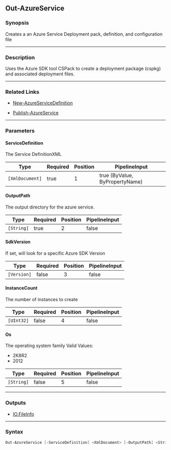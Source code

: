 Out-AzureService
----------------

### Synopsis
Creates a an Azure Service Deployment pack, definition, and configuration file

---

### Description

Uses the Azure SDK tool CSPack to create a deployment package (cspkg) and associated deployment files.

---

### Related Links
* [New-AzureServiceDefinition](New-AzureServiceDefinition)

* [Publish-AzureService](Publish-AzureService)

---

### Parameters
#### **ServiceDefinition**
The Service DefinitionXML

|Type           |Required|Position|PipelineInput                 |
|---------------|--------|--------|------------------------------|
|`[XmlDocument]`|true    |1       |true (ByValue, ByPropertyName)|

#### **OutputPath**
The output directory for the azure service.

|Type      |Required|Position|PipelineInput|
|----------|--------|--------|-------------|
|`[String]`|true    |2       |false        |

#### **SdkVersion**
If set, will look for a specific Azure SDK Version

|Type       |Required|Position|PipelineInput|
|-----------|--------|--------|-------------|
|`[Version]`|false   |3       |false        |

#### **InstanceCount**
The number of instances to create

|Type      |Required|Position|PipelineInput|
|----------|--------|--------|-------------|
|`[UInt32]`|false   |4       |false        |

#### **Os**
The operating system family
Valid Values:

* 2K8R2
* 2012

|Type      |Required|Position|PipelineInput|
|----------|--------|--------|-------------|
|`[String]`|false   |5       |false        |

---

### Outputs
* [IO.FileInfo](https://learn.microsoft.com/en-us/dotnet/api/System.IO.FileInfo)

---

### Syntax
```PowerShell
Out-AzureService [-ServiceDefinition] <XmlDocument> [-OutputPath] <String> [[-SdkVersion] <Version>] [[-InstanceCount] <UInt32>] [[-Os] <String>] [<CommonParameters>]
```
